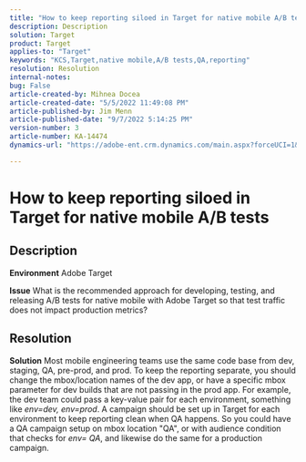 ```yaml
---
title: "How to keep reporting siloed in Target for native mobile A/B tests"
description: Description
solution: Target
product: Target
applies-to: "Target"
keywords: "KCS,Target,native mobile,A/B tests,QA,reporting"
resolution: Resolution
internal-notes: 
bug: False
article-created-by: Mihnea Docea
article-created-date: "5/5/2022 11:49:08 PM"
article-published-by: Jim Menn
article-published-date: "9/7/2022 5:14:25 PM"
version-number: 3
article-number: KA-14474
dynamics-url: "https://adobe-ent.crm.dynamics.com/main.aspx?forceUCI=1&pagetype=entityrecord&etn=knowledgearticle&id=5a7119f3-cdcc-ec11-a7b5-6045bd00dbbc"

---
```

# How to keep reporting siloed in Target for native mobile A/B tests

## Description


<b>Environment</b>
 Adobe Target

<b>Issue</b>
 What is the recommended approach for developing, testing, and releasing A/B tests for native mobile with Adobe Target so that test traffic does not impact production metrics?


## Resolution


<b>Solution</b>
Most mobile engineering teams use the same code base from dev, staging, QA, pre-prod, and prod.
To keep the reporting separate, you should change the mbox/location names of the dev app, or have a specific mbox parameter for dev builds that are not passing in the prod app.
For example, the dev team could pass a key-value pair for each environment, something like *env=dev, env=prod*.
A campaign should be set up in Target for each environment to keep reporting clean when QA happens.
So you could have a QA campaign setup on mbox location "QA", or with audience condition that checks for *env= QA*, and likewise do the same for a production campaign.
